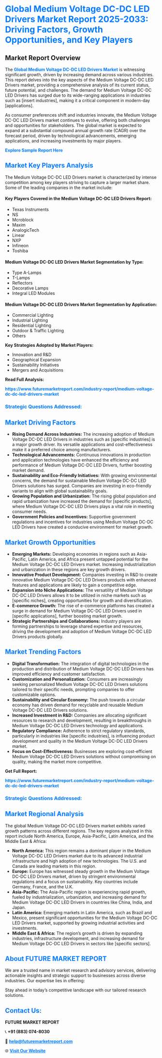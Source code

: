 <h1 style="color: #007BFF;">Global Medium Voltage DC-DC LED Drivers Market Report 2025-2033: Driving Factors, Growth Opportunities, and Key Players</h1>

<section id="overview">
<h2>Market Report Overview</h2>
<p>The <a href="https://www.futuremarketreport.com/industry-report/medium-voltage-dc-dc-led-drivers-market" style="color: #007BFF; text-decoration: none;"><strong>Global Medium Voltage DC-DC LED Drivers Market</strong></a> is witnessing significant growth, driven by increasing demand across various industries. This report delves into the key aspects of the Medium Voltage DC-DC LED Drivers market, providing a comprehensive analysis of its current status, future potential, and challenges. The demand for Medium Voltage DC-DC LED Drivers has surged due to its wide-ranging applications in industries such as [insert industries], making it a critical component in modern-day [applications].</p>
<p>As consumer preferences shift and industries innovate, the Medium Voltage DC-DC LED Drivers market continues to evolve, offering both challenges and opportunities for stakeholders. The global market is expected to expand at a substantial compound annual growth rate (CAGR) over the forecast period, driven by technological advancements, emerging applications, and increasing investments by major players.</p>
</section>

<section id="overview">
<p><a href="https://www.futuremarketreport.com/request-sample/reportId=43372" style="color: #007BFF; text-decoration: none;"><strong>Explore Sample Report Here</strong></a></p>
</section>

<section id="key-players">
<h2 style="color: #007BFF;">Market Key Players Analysis</h2>
<p>The Medium Voltage DC-DC LED Drivers market is characterized by intense competition among key players striving to capture a larger market share. Some of the leading companies in the market include:</p>
<h4>Key Players Covered in the Medium Voltage DC-DC LED Drivers Report:</h4>
<ul><li>Texas Instruments</li><li>NS</li><li>Mcroblock</li><li>Maxim</li><li>AnalogicTech</li><li>Linear</li><li>NXP</li><li>Infineon</li><li>Toshiba</li></ul>
<h4>Medium Voltage DC-DC LED Drivers Market Segmentation by Type:</h4>
<ul><li>Type A-Lamps</li><li>T-Lamps</li><li>Reflectors</li><li>Decorative Lamps</li><li>Integral LED Modules</li></ul>

<h4>Medium Voltage DC-DC LED Drivers Market Segmentation by Application:</h4>
<ul><li>Commercial Lighting</li><li>Industrial Lighting</li><li>Residential Lighting</li><li>Outdoor &amp; Traffic Lighting</li><li>Others</li></ul>
<p><strong>Key Strategies Adopted by Market Players:</strong></p>
<ul>
<li>Innovation and R&D</li>
<li>Geographical Expansion</li>
<li>Sustainability Initiatives</li>
<li>Mergers and Acquisitions</li>
</ul>
</section>

<section>
<p><strong>Read Full Analysis: </strong></p><a href="https://www.futuremarketreport.com/industry-report/medium-voltage-dc-dc-led-drivers-market" style="color: #007BFF; text-decoration: none;"><strong>https://www.futuremarketreport.com/industry-report/medium-voltage-dc-dc-led-drivers-market</strong></a>
<h3 style="color: #007BFF;">Strategic Questions Addressed:</h3>
</section>

<section id="driving-factors">
<h2 style="color: #007BFF;">Market Driving Factors</h2>
<ul>
<li><strong>Rising Demand Across Industries:</strong> The increasing adoption of Medium Voltage DC-DC LED Drivers in industries such as [specific industries] is a major growth driver. Its versatile applications and cost-effectiveness make it a preferred choice among manufacturers.</li>
<li><strong>Technological Advancements:</strong> Continuous innovations in production and application technologies have enhanced the efficiency and performance of Medium Voltage DC-DC LED Drivers, further boosting market demand.</li>
<li><strong>Sustainability and Eco-Friendly Initiatives:</strong> With growing environmental concerns, the demand for sustainable Medium Voltage DC-DC LED Drivers solutions has surged. Companies are investing in eco-friendly variants to align with global sustainability goals.</li>
<li><strong>Growing Population and Urbanization:</strong> The rising global population and rapid urbanization have increased the demand for [specific products], where Medium Voltage DC-DC LED Drivers plays a vital role in meeting consumer needs.</li>
<li><strong>Government Policies and Incentives:</strong> Supportive government regulations and incentives for industries using Medium Voltage DC-DC LED Drivers have created a conducive environment for market growth.</li>
</ul>
</section>

<section id="growth-opportunities">
<h2 style="color: #007BFF;">Market Growth Opportunities</h2>
<ul>
<li><strong>Emerging Markets:</strong> Developing economies in regions such as Asia-Pacific, Latin America, and Africa present untapped potential for the Medium Voltage DC-DC LED Drivers market. Increasing industrialization and urbanization in these regions are key growth drivers.</li>
<li><strong>Innovative Product Development:</strong> Companies investing in R&D to create innovative Medium Voltage DC-DC LED Drivers products with enhanced features and applications are likely to gain a competitive edge.</li>
<li><strong>Expansion into Niche Applications:</strong> The versatility of Medium Voltage DC-DC LED Drivers allows it to be utilized in niche markets such as [specific niches], creating opportunities for growth and diversification.</li>
<li><strong>E-commerce Growth:</strong> The rise of e-commerce platforms has created a surge in demand for Medium Voltage DC-DC LED Drivers used in [specific applications], further boosting market growth.</li>
<li><strong>Strategic Partnerships and Collaborations:</strong> Industry players are forming partnerships to leverage shared expertise and resources, driving the development and adoption of Medium Voltage DC-DC LED Drivers products globally.</li>
</ul>
</section>

<section id="trending-factors">
<h2 style="color: #007BFF;">Market Trending Factors</h2>
<ul>
<li><strong>Digital Transformation:</strong> The integration of digital technologies in the production and distribution of Medium Voltage DC-DC LED Drivers has improved efficiency and customer satisfaction.</li>
<li><strong>Customization and Personalization:</strong> Consumers are increasingly seeking personalized Medium Voltage DC-DC LED Drivers solutions tailored to their specific needs, prompting companies to offer customizable options.</li>
<li><strong>Sustainability and Circular Economy:</strong> The push towards a circular economy has driven demand for recyclable and reusable Medium Voltage DC-DC LED Drivers solutions.</li>
<li><strong>Increased Investment in R&D:</strong> Companies are allocating significant resources to research and development, resulting in breakthroughs in Medium Voltage DC-DC LED Drivers technology and applications.</li>
<li><strong>Regulatory Compliance:</strong> Adherence to strict regulatory standards, particularly in industries like [specific industries], is influencing product development and quality in the Medium Voltage DC-DC LED Drivers market.</li>
<li><strong>Focus on Cost-Effectiveness:</strong> Businesses are exploring cost-efficient Medium Voltage DC-DC LED Drivers solutions without compromising on quality, making the market more competitive.</li>
</ul>
</section>

<section>
<p><strong>Get Full Report: </strong></p><a href="https://www.futuremarketreport.com/industry-report/medium-voltage-dc-dc-led-drivers-market" style="color: #007BFF; text-decoration: none;"><strong>https://www.futuremarketreport.com/industry-report/medium-voltage-dc-dc-led-drivers-market</strong></a>
<h3 style="color: #007BFF;">Strategic Questions Addressed:</h3>
</section>


<section id="regional-analysis">
<h2 style="color: #007BFF;">Market Regional Analysis</h2>
<p>The global Medium Voltage DC-DC LED Drivers market exhibits varied growth patterns across different regions. The key regions analyzed in this report include North America, Europe, Asia-Pacific, Latin America, and the Middle East & Africa:</p>
<ul>
<li><strong>North America:</strong> This region remains a dominant player in the Medium Voltage DC-DC LED Drivers market due to its advanced industrial infrastructure and high adoption of new technologies. The U.S. and Canada are leading markets in this region.</li>
<li><strong>Europe:</strong> Europe has witnessed steady growth in the Medium Voltage DC-DC LED Drivers market, driven by stringent environmental regulations and a focus on sustainability. Key countries include Germany, France, and the U.K.</li>
<li><strong>Asia-Pacific:</strong> The Asia-Pacific region is experiencing rapid growth, fueled by industrialization, urbanization, and increasing demand for Medium Voltage DC-DC LED Drivers in countries like China, India, and Japan.</li>
<li><strong>Latin America:</strong> Emerging markets in Latin America, such as Brazil and Mexico, present significant opportunities for the Medium Voltage DC-DC LED Drivers market, supported by growing industrial activities and investments.</li>
<li><strong>Middle East & Africa:</strong> The region’s growth is driven by expanding industries, infrastructure development, and increasing demand for Medium Voltage DC-DC LED Drivers in sectors like [specific sectors].</li>
</ul>
</section>

<footer>
<h2 style="color: #007BFF;">About FUTURE MARKET REPORT</h2>
<p>We are a trusted name in market research and advisory services, delivering actionable insights and strategic support to businesses across diverse industries. Our expertise lies in offering:</p>

<p>Stay ahead in today’s competitive landscape with our tailored research solutions.</p>

<h2 style="color: #007BFF;">Contact Us:</h2>
<p><strong>FUTURE MARKET REPORT</strong></p>
<p>📞 <strong>+91 (883) 074-8030</strong></p>
<p>📧 <strong><a href="mailto:help@futuremarketreport.com" style="color: #007BFF;">help@futuremarketreport.com</a></strong></p>
<p>🌐 <strong><a href="https://www.futuremarketreport.com/" style="color: #007BFF;">Visit Our Website</a></strong></p>
</footer>
